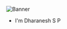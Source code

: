   ![Banner](https://user-images.githubusercontent.com/112754335/225914032-81c09ea0-83d2-4531-b492-6b8217b7d03e.gif)

- I'm Dharanesh S P

<!--
<h1 align="center">Hi, I'm Dharanesh S P</h1>
<h3 align="center">Emerging Full Stack developer with ML Interest</h3>

<p align="left"> <img src="https://komarev.com/ghpvc/?username=dharaneshsp&label=Profile%20views&color=0e75b6&style=flat" alt="dharaneshsp" /> </p>

 
- 📫 How to reach me **spdharanesh28@gmail.com**

<h3 align="left">Connect with me:</h3>
<p align="left">
<a href="https://linkedin.com/in/dharaneshsp" target="blank"><img align="center" src="https://raw.githubusercontent.com/rahuldkjain/github-profile-readme-generator/master/src/images/icons/Social/linked-in-alt.svg" alt="dharaneshsp" height="30" width="40" /></a>
<a href="https://instagram.com/spdharanesh" target="blank"><img align="center" src="https://raw.githubusercontent.com/rahuldkjain/github-profile-readme-generator/master/src/images/icons/Social/instagram.svg" alt="dharaneshsp" height="30" width="40" /></a>
<a href="https://discord.gg/sBCjhG4R" target="blank"><img align="center" src="https://raw.githubusercontent.com/rahuldkjain/github-profile-readme-generator/master/src/images/icons/Social/discord.svg" alt="4062" height="30" width="40" /></a>
</p>

<h3 align="left">Languages and Tools:</h3>
<p align="left"> <a href="https://www.cprogramming.com/" target="_blank" rel="noreferrer"> <img src="https://raw.githubusercontent.com/devicons/devicon/master/icons/c/c-original.svg" alt="c" width="40" height="40"/> </a> <a href="https://www.python.org" target="_blank" rel="noreferrer"> <img src="https://raw.githubusercontent.com/devicons/devicon/master/icons/python/python-original.svg" alt="python" width="40" height="40"/> </a><a href="https://www.w3schools.com/css/" target="_blank" rel="noreferrer"> <img src="https://raw.githubusercontent.com/devicons/devicon/master/icons/css3/css3-original-wordmark.svg" alt="css3" width="40" height="40"/> </a> <a href="https://git-scm.com/" target="_blank" rel="noreferrer"> <img src="https://www.vectorlogo.zone/logos/git-scm/git-scm-icon.svg" alt="git" width="40" height="40"/> </a> <a href="https://www.w3.org/html/" target="_blank" rel="noreferrer"> <img src="https://raw.githubusercontent.com/devicons/devicon/master/icons/html5/html5-original-wordmark.svg" alt="html5" width="40" height="40"/> </a> <a href="https://developer.mozilla.org/en-US/docs/Web/JavaScript" target="_blank" rel="noreferrer"> <img src="https://raw.githubusercontent.com/devicons/devicon/master/icons/javascript/javascript-original.svg" alt="javascript" width="40" height="40"/> </a> <a href="https://www.linux.org/" target="_blank" rel="noreferrer"> <img src="https://raw.githubusercontent.com/devicons/devicon/master/icons/linux/linux-original.svg" alt="linux" width="40" height="40"/> </a>  </p>

![](https://github-readme-stats.vercel.app/api?username=DharaneshSP&theme=dark&hide_border=true&include_all_commits=false&count_private=false)<br/>
![](https://github-readme-stats.vercel.app/api/top-langs/?username=DharaneshSP&theme=dark&hide_border=true&include_all_commits=false&count_private=false&layout=compact)<br/>
![](https://github-readme-streak-stats.herokuapp.com/?user=DharaneshSP&theme=dark&hide_border=true)
-->

<!--

<p><img align="left" style="margin-bottom:15px;" src="https://github-readme-stats.vercel.app/api/top-langs?username=dharaneshsp&show_icons=true&locale=en&layout=compact" alt="dharaneshsp" /></p>

<p>&nbsp;<img align="center" src="https://github-readme-stats.vercel.app/api?username=dharaneshsp&show_icons=true&locale=en" alt="dharaneshsp" /></p>

<p><img align="center" src="https://github-readme-streak-stats.herokuapp.com/?user=dharaneshsp&" alt="dharaneshsp" /></p>
-->
